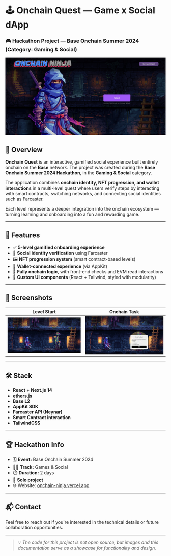 # 🕹️ Onchain Quest — Game x Social dApp  
### 🎮 Hackathon Project — Base Onchain Summer 2024 (Category: Gaming & Social)

![Onchain Quest Banner](./2abc704f-3df4-47f7-9f2a-c6a1d6722058.jpeg)

## 🧩 Overview

**Onchain Quest** is an interactive, gamified social experience built entirely onchain on the **Base** network. The project was created during the **Base Onchain Summer 2024 Hackathon**, in the **Gaming & Social** category.

The application combines **onchain identity, NFT progression, and wallet interactions** in a multi-level quest where users verify steps by interacting with smart contracts, switching networks, and connecting social identities such as Farcaster.

Each level represents a deeper integration into the onchain ecosystem — turning learning and onboarding into a fun and rewarding game.

---

## 🚀 Features

- ✅ **5-level gamified onboarding experience**
- 🧠 **Social identity verification** using Farcaster
- 🖼️ **NFT progression system** (smart contract-based levels)
- 🔐 **Wallet-connected experience** (via AppKit)
- 🎯 **Fully onchain logic**, with front-end checks and EVM read interactions
- 🎨 **Custom UI components** (React + Tailwind, styled with modularity)

---

## 📸 Screenshots

| Level Start | Onchain Task |
|------------|---------------|
| ![start](./3f1aa7e7-490b-42be-8ae9-cf623e046a96.jpeg) | ![task](./5f4efdf2-d6eb-4267-b874-0a31bb1a6542.jpeg)

---

## 🛠️ Stack

- **React** + **Next.js 14**
- **ethers.js**
- **Base L2**
- **AppKit SDK**
- **Farcaster API (Neynar)**
- **Smart Contract interaction**
- **TailwindCSS**

---

## 🏆 Hackathon Info

- 🗓️ **Event:** Base Onchain Summer 2024  
- 🧑‍💻 **Track:** Games & Social  
- ⏱️ **Duration:** 2 days  
- 👥 **Solo project**
- 🌐 Website: [onchain-ninja.vercel.app](https://onchain-ninja.vercel.app/)

---

## 📬 Contact

Feel free to reach out if you're interested in the technical details or future collaboration opportunities.

---

> 💡 *The code for this project is not open source, but images and this documentation serve as a showcase for functionality and design.*
